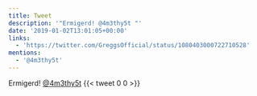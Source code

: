 ```yaml
---
title: Tweet
description: '"Ermigerd! @4m3thy5t "'
date: '2019-01-02T13:01:05+00:00'
links:
  - 'https://twitter.com/GreggsOfficial/status/1080403000722710528'
mentions:
  - '@4m3thy5t'
---
```

Ermigerd! [@4m3thy5t](https://twitter.com/@4m3thy5t) 
      {{< tweet 0 0 >}}
    
